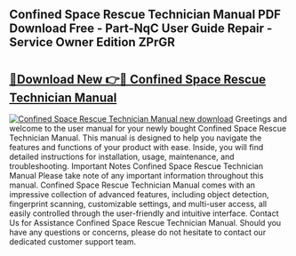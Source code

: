 ## Confined Space Rescue Technician Manual PDF Download Free - Part-NqC User Guide Repair - Service Owner Edition ZPrGR

# <h2><a href="http://bc23247.oget.top/?id=Confined+Space+Rescue+Technician+Manual">🔗Download New 👉🔴 Confined Space Rescue Technician Manual</a></h2>

[![Confined Space Rescue Technician Manual new download](https://i.imgur.com/5g1atiW.png)](http://bc23247.oget.top/?id=Confined+Space+Rescue+Technician+Manual)
Greetings and welcome to the user manual for your newly bought Confined Space Rescue Technician Manual. This manual is designed to help you navigate the features and functions of your product with ease. Inside, you will find detailed instructions for installation, usage, maintenance, and troubleshooting. Important Notes Confined Space Rescue Technician Manual Please take note of any important information throughout this manual. Confined Space Rescue Technician Manual comes with an impressive collection of advanced features, including object detection, fingerprint scanning, customizable settings, and multi-user access, all easily controlled through the user-friendly and intuitive interface. Contact Us for Assistance Confined Space Rescue Technician Manual. Should you have any questions or concerns, please do not hesitate to contact our dedicated customer support team.
